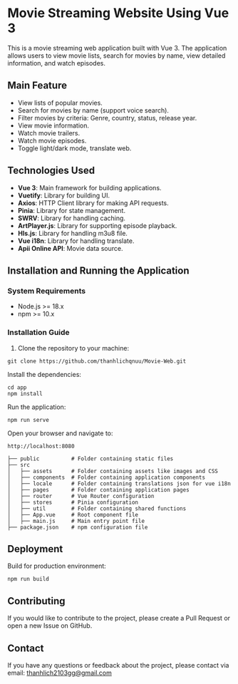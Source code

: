 # Movie Streaming Website Using Vue 3

This is a movie streaming web application built with Vue 3. The application allows users to view movie lists, search for movies by name, view detailed information, and watch episodes.

## Main Feature

- View lists of popular movies.
- Search for movies by name (support voice search).
- Filter movies by criteria: Genre, country, status, release year.
- View movie information.
- Watch movie trailers.
- Watch movie episodes.
- Toggle light/dark mode, translate web.

## Technologies Used

- **Vue 3**: Main framework for building applications.
- **Vuetify**: Library for building UI.
- **Axios**: HTTP Client library for making API requests.
- **Pinia**: Library for state management.
- **SWRV**: Library for handling caching.
- **ArtPlayer.js**: Library for supporting episode playback.
- **Hls.js**: Library for handling m3u8 file.
- **Vue i18n**: Library for handling translate.
- **Apii Online API**: Movie data source.

## Installation and Running the Application

### System Requirements

- Node.js >= 18.x
- npm >= 10.x

### Installation Guide

1. Clone the repository to your machine:
```
git clone https://github.com/thanhlichqnuu/Movie-Web.git
```
Install the dependencies:
```
cd app
npm install
```
Run the application:
```
npm run serve
```
Open your browser and navigate to:
```
http://localhost:8080
```
```
├── public          # Folder containing static files
├── src
│   ├── assets      # Folder containing assets like images and CSS
│   ├── components  # Folder containing application components
│   ├── locale      # Folder containing translations json for vue i18n
│   ├── pages       # Folder containing application pages
│   ├── router      # Vue Router configuration
│   ├── stores      # Pinia configuration
│   ├── util        # Folder containing shared functions
│   ├── App.vue     # Root component file
│   ├── main.js     # Main entry point file
├── package.json    # npm configuration file

```

## Deployment
Build for production environment:
```
npm run build
```
## Contributing
If you would like to contribute to the project, please create a Pull Request or open a new Issue on GitHub.

## Contact
If you have any questions or feedback about the project, please contact via email: thanhlich2103gg@gmail.com

